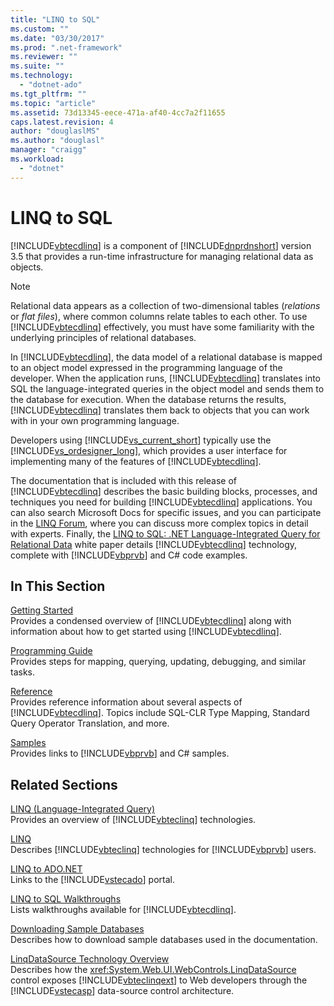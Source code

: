 ```yaml
---
title: "LINQ to SQL"
ms.custom: ""
ms.date: "03/30/2017"
ms.prod: ".net-framework"
ms.reviewer: ""
ms.suite: ""
ms.technology: 
  - "dotnet-ado"
ms.tgt_pltfrm: ""
ms.topic: "article"
ms.assetid: 73d13345-eece-471a-af40-4cc7a2f11655
caps.latest.revision: 4
author: "douglaslMS"
ms.author: "douglasl"
manager: "craigg"
ms.workload: 
  - "dotnet"
---
```

# LINQ to SQL
[!INCLUDE[vbtecdlinq](../../../../../../includes/vbtecdlinq-md.md)] is a component of [!INCLUDE[dnprdnshort](../../../../../../includes/dnprdnshort-md.md)] version 3.5 that provides a run-time infrastructure for managing relational data as objects.  
  
> [!NOTE]
>  Relational data appears as a collection of two-dimensional tables (*relations* or *flat files*), where common columns relate tables to each other. To use [!INCLUDE[vbtecdlinq](../../../../../../includes/vbtecdlinq-md.md)] effectively, you must have some familiarity with the underlying principles of relational databases.  
  
 In [!INCLUDE[vbtecdlinq](../../../../../../includes/vbtecdlinq-md.md)], the data model of a relational database is mapped to an object model expressed in the programming language of the developer. When the application runs, [!INCLUDE[vbtecdlinq](../../../../../../includes/vbtecdlinq-md.md)] translates into SQL the language-integrated queries in the object model and sends them to the database for execution. When the database returns the results, [!INCLUDE[vbtecdlinq](../../../../../../includes/vbtecdlinq-md.md)] translates them back to objects that you can work with in your own programming language.  
  
 Developers using [!INCLUDE[vs_current_short](../../../../../../includes/vs-current-short-md.md)] typically use the [!INCLUDE[vs_ordesigner_long](../../../../../../includes/vs-ordesigner-long-md.md)], which provides a user interface for implementing many of the features of [!INCLUDE[vbtecdlinq](../../../../../../includes/vbtecdlinq-md.md)].  
  
 The documentation that is included with this release of [!INCLUDE[vbtecdlinq](../../../../../../includes/vbtecdlinq-md.md)] describes the basic building blocks, processes, and techniques you need for building [!INCLUDE[vbtecdlinq](../../../../../../includes/vbtecdlinq-md.md)] applications. You can also search Microsoft Docs for specific issues, and you can participate in the [LINQ Forum](http://go.microsoft.com/fwlink/?LinkId=76488), where you can discuss more complex topics in detail with experts. Finally, the [LINQ to SQL: .NET Language-Integrated Query for Relational Data](http://go.microsoft.com/fwlink/?LinkId=93205) white paper details [!INCLUDE[vbtecdlinq](../../../../../../includes/vbtecdlinq-md.md)] technology, complete with [!INCLUDE[vbprvb](../../../../../../includes/vbprvb-md.md)] and C# code examples.  
  
## In This Section  
 [Getting Started](../../../../../../docs/framework/data/adonet/sql/linq/getting-started.md)  
 Provides a condensed overview of [!INCLUDE[vbtecdlinq](../../../../../../includes/vbtecdlinq-md.md)] along with information about how to get started using [!INCLUDE[vbtecdlinq](../../../../../../includes/vbtecdlinq-md.md)].  
  
 [Programming Guide](../../../../../../docs/framework/data/adonet/sql/linq/programming-guide.md)  
 Provides steps for mapping, querying, updating, debugging, and similar tasks.  
  
 [Reference](../../../../../../docs/framework/data/adonet/sql/linq/reference.md)  
 Provides reference information about several aspects of [!INCLUDE[vbtecdlinq](../../../../../../includes/vbtecdlinq-md.md)]. Topics include SQL-CLR Type Mapping, Standard Query Operator Translation, and more.  
  
 [Samples](../../../../../../docs/framework/data/adonet/sql/linq/samples.md)  
 Provides links to [!INCLUDE[vbprvb](../../../../../../includes/vbprvb-md.md)] and C# samples.  
  
## Related Sections  
 [LINQ (Language-Integrated Query)](http://msdn.microsoft.com/library/a73c4aec-5d15-4e98-b962-1274021ea93d)  
 Provides an overview of [!INCLUDE[vbteclinq](../../../../../../includes/vbteclinq-md.md)] technologies.  
  
 [LINQ](../../../../../visual-basic/programming-guide/language-features/linq/index.md)  
 Describes [!INCLUDE[vbteclinq](../../../../../../includes/vbteclinq-md.md)] technologies for [!INCLUDE[vbprvb](../../../../../../includes/vbprvb-md.md)] users.  
  
 [LINQ to ADO.NET](http://msdn.microsoft.com/library/be3297b9-1b54-4d4c-82a8-add0d79c2006)  
 Links to the [!INCLUDE[vstecado](../../../../../../includes/vstecado-md.md)] portal.  
  
 [LINQ to SQL Walkthroughs](http://msdn.microsoft.com/library/308e66ac-f704-4e00-9b4e-7af0045a2374)  
 Lists walkthroughs available for [!INCLUDE[vbtecdlinq](../../../../../../includes/vbtecdlinq-md.md)].  
  
 [Downloading Sample Databases](../../../../../../docs/framework/data/adonet/sql/linq/downloading-sample-databases.md)  
 Describes how to download sample databases used in the documentation.  
  
 [LinqDataSource Technology Overview](http://msdn.microsoft.com/library/104cfc3f-7385-47d3-8a51-830dfa791136)  
 Describes how the <xref:System.Web.UI.WebControls.LinqDataSource> control exposes [!INCLUDE[vbteclinqext](../../../../../../includes/vbteclinqext-md.md)] to Web developers through the [!INCLUDE[vstecasp](../../../../../../includes/vstecasp-md.md)] data-source control architecture.
